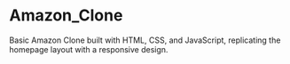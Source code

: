 # Amazon_Clone
Basic Amazon Clone built with HTML, CSS, and JavaScript, replicating the homepage layout with a responsive design.
